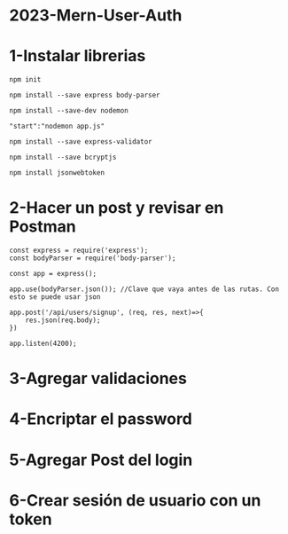 # 2023-Mern-User-Auth

# 1-Instalar librerias

    npm init 

    npm install --save express body-parser

    npm install --save-dev nodemon

    "start":"nodemon app.js"

    npm install --save express-validator

    npm install --save bcryptjs

    npm install jsonwebtoken 

# 2-Hacer un post y revisar en Postman

    const express = require('express'); 
    const bodyParser = require('body-parser');

    const app = express();

    app.use(bodyParser.json()); //Clave que vaya antes de las rutas. Con esto se puede usar json

    app.post('/api/users/signup', (req, res, next)=>{
        res.json(req.body);
    })

    app.listen(4200);

# 3-Agregar validaciones

# 4-Encriptar el password

# 5-Agregar Post del login

# 6-Crear sesión de usuario con un token
